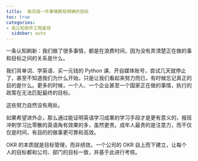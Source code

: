 ```yaml
---
title:  每完成一件事情都有明确的目标
toc: true
categories:
- 高认知软件工程星球
  sidebar: auto
---
```


一条认知刷新：我们做了很多事情，都是在浪费时间，因为没有弄清楚正在做的事和目标之间的关系是什么。

我们背单词、学英语、买一元钱的 Python 课、开自媒体账号，尝试几天就停止了，甚至不知道我们为什么开始，只是让我们看起来努力而已，有时候忘记真正的目的是什么。更多的时候，一个人、一个企业甚至一个国家正在做的事情，执行的政策在无法匹配最终的目标。

这些努力自然没有用处。

如果希望进外企，那么通过能证明英语学习成果的学习手段才是更有意义的，报班冲刺学习比零散的英语角有效果的多，虽然更贵。成年人最贵的是注意力，而不仅仅是时间，有目的的做事更可靠和高效。

OKR 的本质就是目标管理，而非绩效。一个公司的 OKR 自上而下建立，让每个人的目标都和公司、部门的目标一致，并基于此进行考核。
